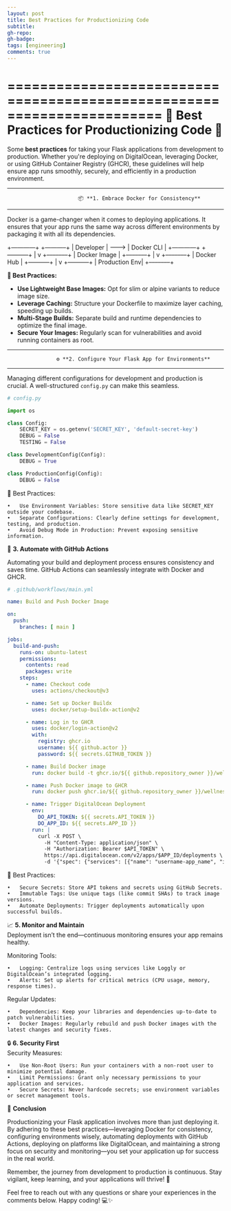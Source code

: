 ```yaml
---
layout: post
title: Best Practices for Productionizing Code
subtitle: 
gh-repo:
gh-badge:
tags: [engineering]
comments: true
---
```


=======================================================================
                🚀 Best Practices for Productionizing Code 🚀
=======================================================================

Some **best practices** for taking your Flask applications from development to production. Whether you're deploying on DigitalOcean, leveraging Docker, or using GitHub Container Registry (GHCR), these guidelines will help ensure app runs smoothly, securely, and efficiently in a production environment.

-----------------------------------------------------------------------
                           📦 **1. Embrace Docker for Consistency**
-----------------------------------------------------------------------

Docker is a game-changer when it comes to deploying applications. It ensures that your app runs the same way across different environments by packaging it with all its dependencies.

+————+          +———–+
|  Developer | —––> | Docker CLI |
+————+          +———–+
|
v
+–––––––+
|  Docker Image |
+–––––––+
|
v
+–––––––+
|  Docker Hub  |
+–––––––+
|
v
+–––––––+
| Production Env|
+–––––––+

**📝 Best Practices:**
- **Use Lightweight Base Images:** Opt for slim or alpine variants to reduce image size.
- **Leverage Caching:** Structure your Dockerfile to maximize layer caching, speeding up builds.
- **Multi-Stage Builds:** Separate build and runtime dependencies to optimize the final image.
- **Secure Your Images:** Regularly scan for vulnerabilities and avoid running containers as root.

-----------------------------------------------------------------------
                    ⚙️ **2. Configure Your Flask App for Environments**
-----------------------------------------------------------------------

Managing different configurations for development and production is crucial. A well-structured `config.py` can make this seamless.

```python
# config.py

import os

class Config:
    SECRET_KEY = os.getenv('SECRET_KEY', 'default-secret-key')
    DEBUG = False
    TESTING = False

class DevelopmentConfig(Config):
    DEBUG = True

class ProductionConfig(Config):
    DEBUG = False
```

📝 Best Practices:

	•	Use Environment Variables: Store sensitive data like SECRET_KEY outside your codebase.
	•	Separate Configurations: Clearly define settings for development, testing, and production.
	•	Avoid Debug Mode in Production: Prevent exposing sensitive information.


🔄 **3. Automate with GitHub Actions**

Automating your build and deployment process ensures consistency and saves time. GitHub Actions can seamlessly integrate with Docker and GHCR.

```main.yml
# .github/workflows/main.yml

name: Build and Push Docker Image

on:
  push:
    branches: [ main ]

jobs:
  build-and-push:
    runs-on: ubuntu-latest
    permissions:
      contents: read
      packages: write
    steps:
      - name: Checkout code
        uses: actions/checkout@v3

      - name: Set up Docker Buildx
        uses: docker/setup-buildx-action@v2

      - name: Log in to GHCR
        uses: docker/login-action@v2
        with:
          registry: ghcr.io
          username: ${{ github.actor }}
          password: ${{ secrets.GITHUB_TOKEN }}

      - name: Build Docker image
        run: docker build -t ghcr.io/${{ github.repository_owner }}/wellness-app:gcrv02 .

      - name: Push Docker image to GHCR
        run: docker push ghcr.io/${{ github.repository_owner }}/wellness-app:gcrv02

      - name: Trigger DigitalOcean Deployment
        env:
          DO_API_TOKEN: ${{ secrets.API_TOKEN }}
          DO_APP_ID: ${{ secrets.APP_ID }}
        run: |
          curl -X POST \
            -H "Content-Type: application/json" \
            -H "Authorization: Bearer $API_TOKEN" \
            https://api.digitalocean.com/v2/apps/$APP_ID/deployments \
            -d '{"spec": {"services": [{"name": "username-app_name", "image": "ghcr.io/username/app_name:tag"}]}}'
```
📝 Best Practices:

	•	Secure Secrets: Store API tokens and secrets using GitHub Secrets.
	•	Immutable Tags: Use unique tags (like commit SHAs) to track image versions.
	•	Automate Deployments: Trigger deployments automatically upon successful builds.

📈 **5. Monitor and Maintain**    
Deployment isn’t the end—continuous monitoring ensures your app remains healthy.

Monitoring Tools:

	•	Logging: Centralize logs using services like Loggly or DigitalOcean’s integrated logging.
	•	Alerts: Set up alerts for critical metrics (CPU usage, memory, response times).

Regular Updates:

	•	Dependencies: Keep your libraries and dependencies up-to-date to patch vulnerabilities.
	•	Docker Images: Regularly rebuild and push Docker images with the latest changes and security fixes.

🔒 **6. Security First**    
Security Measures:

	•	Use Non-Root Users: Run your containers with a non-root user to minimize potential damage.
	•	Limit Permissions: Grant only necessary permissions to your application and services.
	•	Secure Secrets: Never hardcode secrets; use environment variables or secret management tools.
    
🎯 **Conclusion**

Productionizing your Flask application involves more than just deploying it. By adhering to these best practices—leveraging Docker for consistency, configuring environments wisely, automating deployments with GitHub Actions, deploying on platforms like DigitalOcean, and maintaining a strong focus on security and monitoring—you set your application up for success in the real world.

Remember, the journey from development to production is continuous. Stay vigilant, keep learning, and your applications will thrive! 🌟

Feel free to reach out with any questions or share your experiences in the comments below. Happy coding! 💻✨
